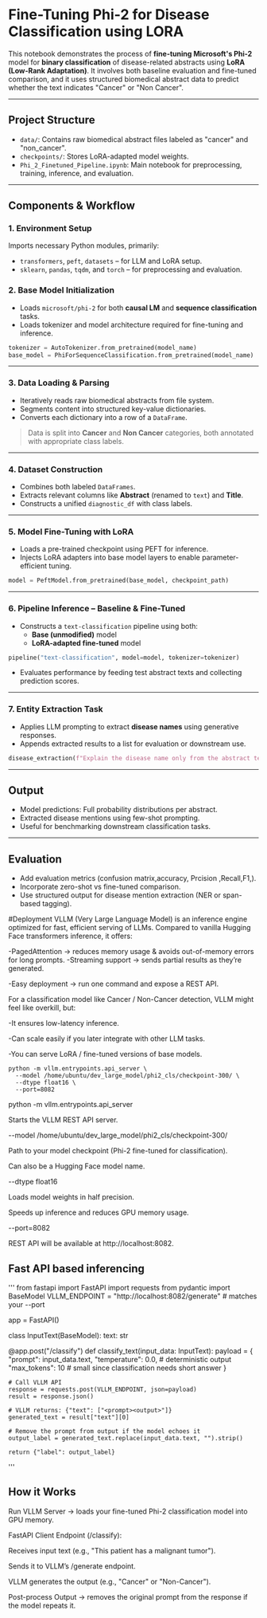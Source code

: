 
# Fine-Tuning Phi-2 for Disease Classification using LORA

This notebook demonstrates the process of **fine-tuning Microsoft's Phi-2** model for **binary classification** of disease-related abstracts using **LoRA (Low-Rank Adaptation)**. It involves both baseline evaluation and fine-tuned comparison, and it uses structured biomedical abstract data to predict whether the text indicates "Cancer" or "Non Cancer".

---

## Project Structure

- `data/`: Contains raw biomedical abstract files labeled as "cancer" and "non_cancer".
- `checkpoints/`: Stores LoRA-adapted model weights.
- `Phi_2_Finetuned_Pipeline.ipynb`: Main notebook for preprocessing, training, inference, and evaluation.

---

## Components & Workflow

### 1. **Environment Setup**

Imports necessary Python modules, primarily:
- `transformers`, `peft`, `datasets` – for LLM and LoRA setup.
- `sklearn`, `pandas`, `tqdm`, and `torch` – for preprocessing and evaluation.

### 2. **Base Model Initialization**

- Loads `microsoft/phi-2` for both **causal LM** and **sequence classification** tasks.
- Loads tokenizer and model architecture required for fine-tuning and inference.

```python
tokenizer = AutoTokenizer.from_pretrained(model_name)
base_model = PhiForSequenceClassification.from_pretrained(model_name)
```

---

### 3. **Data Loading & Parsing**

- Iteratively reads raw biomedical abstracts from file system.
- Segments content into structured key-value dictionaries.
- Converts each dictionary into a row of a `DataFrame`.

> Data is split into **Cancer** and **Non Cancer** categories, both annotated with appropriate class labels.

---

### 4. **Dataset Construction**

- Combines both labeled `DataFrames`.
- Extracts relevant columns like **Abstract** (renamed to `text`) and **Title**.
- Constructs a unified `diagnostic_df` with class labels.

---

### 5. **Model Fine-Tuning with LoRA**

- Loads a pre-trained checkpoint using PEFT for inference.
- Injects LoRA adapters into base model layers to enable parameter-efficient tuning.

```python
model = PeftModel.from_pretrained(base_model, checkpoint_path)
```

---

### 6. **Pipeline Inference – Baseline & Fine-Tuned**

- Constructs a `text-classification` pipeline using both:
  - **Base (unmodified)** model
  - **LoRA-adapted fine-tuned** model

```python
pipeline("text-classification", model=model, tokenizer=tokenizer)
```

- Evaluates performance by feeding test abstract texts and collecting prediction scores.

---

### 7. **Entity Extraction Task**

- Applies LLM prompting to extract **disease names** using generative responses.
- Appends extracted results to a list for evaluation or downstream use.

```python
disease_extraction(f"Explain the disease name only from the abstract text {abstract_extract}")
```

---

## Output

- Model predictions: Full probability distributions per abstract.
- Extracted disease mentions using few-shot prompting.
- Useful for benchmarking downstream  classification tasks.

---

## Evaluation
- Add evaluation metrics (confusion matrix,accuracy, Prcision ,Recall,F1,).
- Incorporate zero-shot vs fine-tuned comparison.
- Use structured output for disease mention extraction (NER or span-based tagging).

#Deployment
VLLM (Very Large Language Model) is an inference engine optimized for fast, efficient serving of LLMs.
Compared to vanilla Hugging Face transformers inference, it offers:

-PagedAttention → reduces memory usage & avoids out-of-memory errors for long prompts.
-Streaming support → sends partial results as they’re generated.

-Easy deployment → run one command and expose a REST API.

For a classification model like Cancer / Non-Cancer detection, VLLM might feel like overkill, but:

-It ensures low-latency inference.

-Can scale easily if you later integrate with other LLM tasks.

-You can serve LoRA / fine-tuned versions of base models.
```
python -m vllm.entrypoints.api_server \
  --model /home/ubuntu/dev_large_model/phi2_cls/checkpoint-300/ \
  --dtype float16 \
  --port=8082
```
python -m vllm.entrypoints.api_server

Starts the VLLM REST API server.

--model /home/ubuntu/dev_large_model/phi2_cls/checkpoint-300/

Path to your model checkpoint (Phi-2 fine-tuned for classification).

Can also be a Hugging Face model name.

--dtype float16

Loads model weights in half precision.

Speeds up inference and reduces GPU memory usage.

--port=8082

REST API will be available at http://localhost:8082.

## Fast API based inferencing

'''
from fastapi import FastAPI
import requests
from pydantic import BaseModel
VLLM_ENDPOINT = "http://localhost:8082/generate"  # matches your --port

app = FastAPI()

class InputText(BaseModel):
    text: str

@app.post("/classify")
def classify_text(input_data: InputText):
    payload = {
        "prompt": input_data.text,
        "temperature": 0.0,   # deterministic output
        "max_tokens": 10      # small since classification needs short answer
    }
    
    # Call VLLM API
    response = requests.post(VLLM_ENDPOINT, json=payload)
    result = response.json()

    # VLLM returns: {"text": ["<prompt><output>"]}
    generated_text = result["text"][0]

    # Remove the prompt from output if the model echoes it
    output_label = generated_text.replace(input_data.text, "").strip()
    
    return {"label": output_label}

'''
## How it Works
Run VLLM Server → loads your fine-tuned Phi-2 classification model into GPU memory.

FastAPI Client Endpoint (/classify):

Receives input text (e.g., "This patient has a malignant tumor").

Sends it to VLLM’s /generate endpoint.

VLLM generates the output (e.g., "Cancer" or "Non-Cancer").

Post-process Output → removes the original prompt from the response if the model repeats it.


